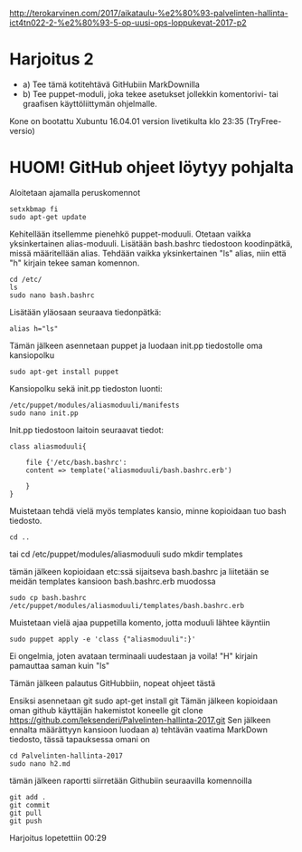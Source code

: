 http://terokarvinen.com/2017/aikataulu-%e2%80%93-palvelinten-hallinta-ict4tn022-2-%e2%80%93-5-op-uusi-ops-loppukevat-2017-p2

# Harjoitus 2

* a) Tee tämä kotitehtävä GitHubiin MarkDownilla
* b) Tee puppet-moduli, joka tekee asetukset jollekkin komentorivi- tai graafisen käyttöliittymän ohjelmalle.

Kone on bootattu Xubuntu 16.04.01 version livetikulta klo 23:35 (TryFree-versio)
 
# HUOM! GitHub ohjeet löytyy pohjalta

Aloitetaan ajamalla peruskomennot 

	setxkbmap fi
	sudo apt-get update
	
Kehitellään itsellemme pienehkö puppet-moduuli.
Otetaan vaikka yksinkertainen alias-moduuli.
Lisätään bash.bashrc tiedostoon koodinpätkä, missä määritellään alias.
Tehdään vaikka yksinkertainen "ls" alias, niin että "h" kirjain tekee saman komennon.

	cd /etc/
	ls
	sudo nano bash.bashrc

Lisätään yläosaan seuraava tiedonpätkä:

	alias h="ls"

Tämän jälkeen asennetaan puppet ja luodaan init.pp tiedostolle oma kansiopolku

	sudo apt-get install puppet

Kansiopolku sekä init.pp tiedoston luonti:
	
	/etc/puppet/modules/aliasmoduuli/manifests
	sudo nano init.pp

Init.pp tiedostoon laitoin seuraavat tiedot:

	class aliasmoduuli{

        file {'/etc/bash.bashrc':
        content => template('aliasmoduuli/bash.bashrc.erb')

		}
	}
Muistetaan tehdä vielä myös templates kansio, minne kopioidaan tuo bash tiedosto.

	cd .. 
tai
	cd /etc/puppet/modules/aliasmoduuli
	sudo mkdir templates

tämän jälkeen kopioidaan etc:ssä sijaitseva bash.bashrc ja liitetään se meidän templates kansioon bash.bashrc.erb muodossa

	sudo cp bash.bashrc /etc/puppet/modules/aliasmoduuli/templates/bash.bashrc.erb

Muistetaan vielä ajaa puppetilla komento, jotta moduuli lähtee käyntiin
	
	sudo puppet apply -e 'class {"aliasmoduuli":}'

Ei ongelmia, joten avataan terminaali uudestaan ja voila! "H" kirjain pamauttaa saman kuin "ls"

Tämän jälkeen palautus GitHubbiin, nopeat ohjeet tästä

Ensiksi asennetaan git
	sudo apt-get install git
Tämän jälkeen kopioidaan oman github käyttäjän hakemistot koneelle
	git clone https://github.com/leksenderi/Palvelinten-hallinta-2017.git
Sen jälkeen ennalta määrättyyn kansioon luodaan a) tehtävän vaatima MarkDown tiedosto, tässä tapauksessa omani on 

	cd Palvelinten-hallinta-2017
	sudo nano h2.md

tämän jälkeen raportti siirretään Githubiin seuraavilla komennoilla

	git add .
	git commit
	git pull
	git push

Harjoitus lopetettiin 00:29
	

